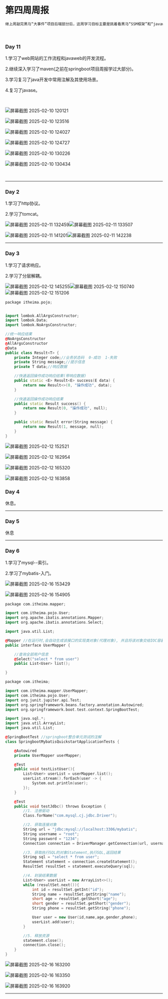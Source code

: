 # 第四周周报

```cpp
继上周敲完黑马“大事件”项目后端部分后，这周学习目标主要是挑着看黑马“SSM框架”和“javaweb”的视频来补基础。
```

‍

### Day 11

1.学习了web网站的工作流程和javaweb的开发流程。

2.继续深入学习了maven(之前在springboot项目周报学过大部分)。

3.学习复习了java开发中常用注解及其使用场景。

4.复习了javase。

‍

![屏幕截图 2025-02-10 120121](assets/屏幕截图%202025-02-10%20120121-20250210120141-9vlqxnn.png)

![屏幕截图 2025-02-10 123516](assets/屏幕截图%202025-02-10%20123516-20250210123603-09ulr2o.png)

![屏幕截图 2025-02-10 124027](assets/屏幕截图%202025-02-10%20124027-20250210124855-84qjcze.png)

![屏幕截图 2025-02-10 124727](assets/屏幕截图%202025-02-10%20124727-20250210124914-jk9m546.png)

![屏幕截图 2025-02-10 130226](assets/屏幕截图%202025-02-10%20130226-20250210130236-b3j9yzd.png)

![屏幕截图 2025-02-10 130434](assets/屏幕截图%202025-02-10%20130434-20250210130443-8vnshc0.png)

‍

---

### Day 2

1.学习了http协议。

2.学习了tomcat。

![屏幕截图 2025-02-11 132459](assets/屏幕截图%202025-02-11%20132459-20250211134417-4t7ntbc.png)![屏幕截图 2025-02-11 133507](assets/屏幕截图%202025-02-11%20133507-20250211134423-x9y95jl.png)

![屏幕截图 2025-02-11 141201](assets/屏幕截图%202025-02-11%20141201-20250211142543-jqswupc.png)![屏幕截图 2025-02-11 142238](assets/屏幕截图%202025-02-11%20142238-20250211142547-wmvnd7b.png)

---

### Day 3

1.学习了请求响应。

2.学习了分层解耦。

![屏幕截图 2025-02-12 145255](assets/屏幕截图%202025-02-12%20145255-20250212151500-w3kq0jb.png)![屏幕截图 2025-02-12 150740](assets/屏幕截图%202025-02-12%20150740-20250212151510-5uazqy4.png)![屏幕截图 2025-02-12 151206](assets/屏幕截图%202025-02-12%20151206-20250212151516-4f39639.png)

```cpp
package itheima.pojo;


import lombok.AllArgsConstructor;
import lombok.Data;
import lombok.NoArgsConstructor;

//统一响应结果
@NoArgsConstructor
@AllArgsConstructor
@Data
public class Result<T> {
    private Integer code;//业务状态码  0-成功  1-失败
    private String message;//提示信息
    private T data;//响应数据

    //快速返回操作成功响应结果(带响应数据)
    public static <E> Result<E> success(E data) {
        return new Result<>(0, "操作成功", data);
    }

    //快速返回操作成功响应结果
    public static Result success() {
        return new Result(0, "操作成功", null);
    }

    public static Result error(String message) {
        return new Result(1, message, null);
    }
}

```

![屏幕截图 2025-02-12 152521](assets/屏幕截图%202025-02-12%20152521-20250212152529-2iwwme4.png)

![屏幕截图 2025-02-12 162954](assets/屏幕截图%202025-02-12%20162954-20250212163003-m1qxoo1.png)

![屏幕截图 2025-02-12 165320](assets/屏幕截图%202025-02-12%20165320-20250212165443-u33183t.png)

![屏幕截图 2025-02-12 163858](assets/屏幕截图%202025-02-12%20163858-20250212165457-lvnz759.png)

### Day 4

休息。

---

### Day 5

休息

---

### Day 6

1.学习了mysql--索引。

2.学习了mybatis-入门。

![屏幕截图 2025-02-16 153429](assets/屏幕截图%202025-02-16%20153429-20250216154919-ltnpmya.png)

![屏幕截图 2025-02-16 154905](assets/屏幕截图%202025-02-16%20154905-20250216154925-qn1ehh7.png)

```cpp
package com.itheima.mapper;

import com.itheima.pojo.User;
import org.apache.ibatis.annotations.Mapper;
import org.apache.ibatis.annotations.Select;

import java.util.List;

@Mapper //在运行时,会自动生成该接口的实现类对象(代理对象), 并且将该对象交给IOC容器管理
public interface UserMapper {

    //查询全部用户信息
    @Select("select * from user")
    public List<User> list();

}

```

```cpp
package com.itheima;

import com.itheima.mapper.UserMapper;
import com.itheima.pojo.User;
import org.junit.jupiter.api.Test;
import org.springframework.beans.factory.annotation.Autowired;
import org.springframework.boot.test.context.SpringBootTest;

import java.sql.*;
import java.util.ArrayList;
import java.util.List;

@SpringBootTest //springboot整合单元测试的注解
class SpringbootMybatisQuickstartApplicationTests {

    @Autowired
    private UserMapper userMapper;

    @Test
    public void testListUser(){
        List<User> userList = userMapper.list();
        userList.stream().forEach(user -> {
            System.out.println(user);
        });
    }

    @Test
    public void testJdbc() throws Exception {
        //1. 注册驱动
        Class.forName("com.mysql.cj.jdbc.Driver");

        //2. 获取连接对象
        String url = "jdbc:mysql://localhost:3306/mybatis";
        String username = "root";
        String password = "1234";
        Connection connection = DriverManager.getConnection(url, username, password);

        //3. 获取执行SQL的对象Statement,执行SQL,返回结果
        String sql = "select * from user";
        Statement statement = connection.createStatement();
        ResultSet resultSet = statement.executeQuery(sql);

        //4. 封装结果数据
        List<User> userList = new ArrayList<>();
        while (resultSet.next()){
            int id = resultSet.getInt("id");
            String name = resultSet.getString("name");
            short age = resultSet.getShort("age");
            short gender = resultSet.getShort("gender");
            String phone = resultSet.getString("phone");

            User user = new User(id,name,age,gender,phone);
            userList.add(user);
        }

        //5. 释放资源
        statement.close();
        connection.close();
    }
}

```

![屏幕截图 2025-02-16 163200](assets/屏幕截图%202025-02-16%20163200-20250216163233-z8hpf9k.png)

![屏幕截图 2025-02-16 163350](assets/屏幕截图%202025-02-16%20163350-20250216163404-4f37kdr.png)

![屏幕截图 2025-02-16 163920](assets/屏幕截图%202025-02-16%20163920-20250216163928-9i26ini.png)

---

‍
